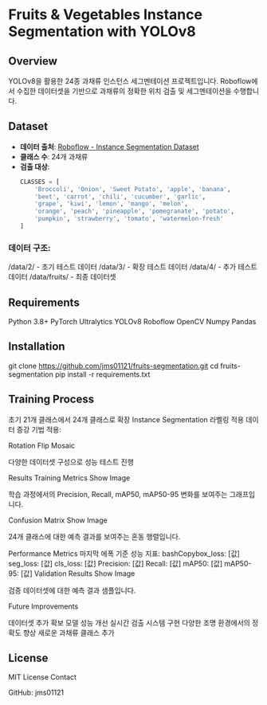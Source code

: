 # Fruits & Vegetables Instance Segmentation with YOLOv8

## Overview
YOLOv8을 활용한 24종 과채류 인스턴스 세그멘테이션 프로젝트입니다. Roboflow에서 수집한 데이터셋을 기반으로 과채류의 정확한 위치 검출 및 세그멘테이션을 수행합니다.

## Dataset
- **데이터 출처**: [Roboflow - Instance Segmentation Dataset](https://app.roboflow.com/detection-gbrl8/instace/6)
- **클래스 수**: 24개 과채류
- **검출 대상**:
  ```python
  CLASSES = [
      'Broccoli', 'Onion', 'Sweet Potato', 'apple', 'banana', 
      'beet', 'carrot', 'chili', 'cucumber', 'garlic', 
      'grape', 'kiwi', 'lemon', 'mango', 'melon', 
      'orange', 'peach', 'pineapple', 'pomegranate', 'potato',
      'pumpkin', 'strawberry', 'tomato', 'watermelon-fresh'
  ]

### 데이터 구조:

/data/2/ - 초기 테스트 데이터
/data/3/ - 확장 테스트 데이터
/data/4/ - 추가 테스트 데이터
/data/fruits/ - 최종 데이터셋



## Requirements

Python 3.8+
PyTorch
Ultralytics YOLOv8
Roboflow
OpenCV
Numpy
Pandas

## Installation
git clone https://github.com/jms01121/fruits-segmentation.git
cd fruits-segmentation
pip install -r requirements.txt

## Training Process
초기 21개 클래스에서 24개 클래스로 확장
Instance Segmentation 라벨링 적용
데이터 증강 기법 적용:

Rotation
Flip
Mosaic


다양한 데이터셋 구성으로 성능 테스트 진행

Results
Training Metrics
Show Image

학습 과정에서의 Precision, Recall, mAP50, mAP50-95 변화를 보여주는 그래프입니다.

Confusion Matrix
Show Image

24개 클래스에 대한 예측 결과를 보여주는 혼동 행렬입니다.

Performance Metrics
마지막 에폭 기준 성능 지표:
bashCopybox_loss: [값]
seg_loss: [값]
cls_loss: [값]
Precision: [값]
Recall: [값]
mAP50: [값]
mAP50-95: [값]
Validation Results
Show Image

검증 데이터셋에 대한 예측 결과 샘플입니다.

Future Improvements

데이터셋 추가 확보
모델 성능 개선
실시간 검출 시스템 구현
다양한 조명 환경에서의 정확도 향상
새로운 과채류 클래스 추가

## License
MIT License
Contact

GitHub: jms01121